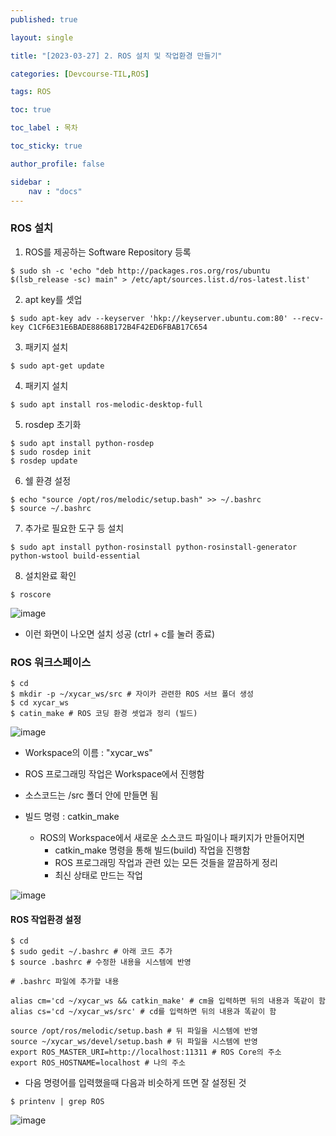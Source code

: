 ```yaml
---
published: true

layout: single

title: "[2023-03-27] 2. ROS 설치 및 작업환경 만들기"

categories: [Devcourse-TIL,ROS]

tags: ROS

toc: true

toc_label : 목차

toc_sticky: true

author_profile: false

sidebar :
    nav : "docs"
---
```




### ROS 설치

1. ROS를 제공하는 Software Repository 등록

```linux
$ sudo sh -c 'echo "deb http://packages.ros.org/ros/ubuntu $(lsb_release -sc) main" > /etc/apt/sources.list.d/ros-latest.list'
```



2. apt key를 셋업

```linux
$ sudo apt-key adv --keyserver 'hkp://keyserver.ubuntu.com:80' --recv-key C1CF6E31E6BADE8868B172B4F42ED6FBAB17C654
```



3. 패키지 설치

```linux
$ sudo apt-get update
```



4. 패키지 설치

```linux
$ sudo apt install ros-melodic-desktop-full
```



5. rosdep 초기화

```linux
$ sudo apt install python-rosdep
$ sudo rosdep init
$ rosdep update
```



6. 쉘 환경 설정

```linux
$ echo "source /opt/ros/melodic/setup.bash" >> ~/.bashrc
$ source ~/.bashrc
```



7. 추가로 필요한 도구 등 설치

```linux
$ sudo apt install python-rosinstall python-rosinstall-generator python-wstool build-essential
```



8. 설치완료 확인

```linux
$ roscore
```

![image](https://user-images.githubusercontent.com/116723552/227980012-3258cdab-e186-4b38-bd03-b67d36e0cdfd.png)

- 이런 화면이 나오면 설치 성공 (ctrl + c를 눌러 종료)





### ROS 워크스페이스



```linux
$ cd
$ mkdir -p ~/xycar_ws/src # 자이카 관련한 ROS 서브 폴더 생성
$ cd xycar_ws
$ catin_make # ROS 코딩 환경 셋업과 정리 (빌드)
```



![image](https://user-images.githubusercontent.com/116723552/227989043-96bc4785-a6ba-4427-8f81-7714c6093136.png)

- Workspace의 이름 :  "xycar_ws"
- ROS 프로그래밍 작업은 Workspace에서 진행함
- 소스코드는 /src 폴더 안에 만들면 됨



- 빌드 명령 : catkin_make
  - ROS의 Workspace에서 새로운 소스코드 파일이나 패키지가 만들어지면
    - catkin_make 명령을 통해 빌드(build) 작업을 진행함
    - ROS 프로그래밍 작업과 관련 있는 모든 것들을 깔끔하게 정리
    - 최신 상태로 만드는 작업

![image](https://user-images.githubusercontent.com/116723552/228004653-a8be92dd-a0d8-45e4-bc47-e60ce8420c9b.png)



#### ROS 작업환경 설정



```linux
$ cd
$ sudo gedit ~/.bashrc # 아래 코드 추가
$ source .bashrc # 수정한 내용을 시스템에 반영
```



```
# .bashrc 파일에 추가할 내용

alias cm='cd ~/xycar_ws && catkin_make' # cm을 입력하면 뒤의 내용과 똑같이 함
alias cs='cd ~/xycar_ws/src' # cd를 입력하면 뒤의 내용과 똑같이 함 

source /opt/ros/melodic/setup.bash # 뒤 파일을 시스템에 반영
source ~/xycar_ws/devel/setup.bash # 뒤 파일을 시스템에 반영
export ROS_MASTER_URI=http://localhost:11311 # ROS Core의 주소
export ROS_HOSTNAME=localhost # 나의 주소
```



- 다음 명령어를 입력했을때 다음과 비슷하게 뜨면 잘 설정된 것

```linux
$ printenv | grep ROS
```

![image](https://user-images.githubusercontent.com/116723552/228021044-ab318018-cc9d-4151-835b-37fef5afba7b.png)
